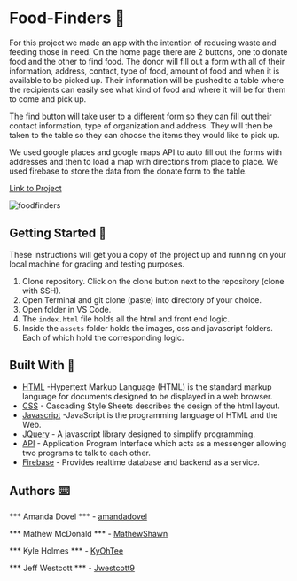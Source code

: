 # Food-Finders 🍴

For this project we made an app with the intention of reducing waste and feeding those in need. On the home page there are 2 buttons, one to donate food and the other to find food. The donor will fill out a form with all of their information, address, contact, type of food, amount of food and when it is available to be picked up. Their information will be pushed to a table where the recipients can easily see what kind of food and where it will be for them to come and pick up. 

The find button will take user to a different form so they can fill out their contact information, type of organization and address. They will then be taken to the table so they can choose the items they would like to pick up. 

We used google places and google maps API to auto fill out the forms with addresses and then to load a map with directions from place to place. We used firebase to store the data from the donate form to the table. 

<a href="https://matthewshawn.github.io/AmandaKyleJeffMatt/?action=" target="_blank">Link to Project</a>

<img src="/assets/images/foodfinders.png" alt="foodfinders">

## Getting Started 🏁

These instructions will get you a copy of the project up and running on your local machine for grading and testing purposes. 

1. Clone repository. Click on the clone button next to the repository (clone with SSH). 
2. Open Terminal and git clone (paste) into directory of your choice. 
3. Open folder in VS Code. 
4. The `index.html` file holds all the html and front end logic.
5. Inside the  `assets` folder holds the images, css and javascript folders. Each of which hold the corresponding logic. 

## Built With 🔧

* [HTML](https://www.w3schools.com/html/) -Hypertext Markup Language (HTML) is the standard markup language for documents designed to be displayed in a web browser. 
* [CSS](https://www.w3schools.com/css/) - Cascading Style Sheets describes the design of the html layout. 
* [Javascript](https://www.javascript.com/) -JavaScript is the programming language of HTML and the Web.
* [JQuery](https://www.w3schools.com/jquery/) - A javascript library designed to simplify programming.
* [API](https://medium.com/@perrysetgo/what-exactly-is-an-api-69f36968a41f) - Application Program Interface      which acts as a messenger allowing two programs to talk to each other. 
* [Firebase](https://firebase.google.com/) - Provides realtime database and backend as a service. 

## Authors ⌨️
*** Amanda Dovel *** - [amandadovel](https://github.com/amandadovel)
<br>

*** Mathew McDonald *** - [MathewShawn](https://github.com/MatthewShawn)
<br>

*** Kyle Holmes *** - [KyOhTee](https://github.com/KyOhTee)
<br>

*** Jeff Westcott *** - [Jwestcott9](https://github.com/jwestcott9/jwestcott9.github.io)
